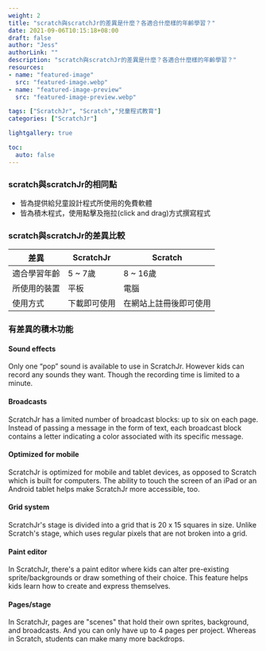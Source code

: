 ```yaml
---
weight: 2
title: "scratch與scratchJr的差異是什麼？各適合什麼樣的年齡學習？"
date: 2021-09-06T10:15:18+08:00
draft: false
author: "Jess"
authorLink: ""
description: "scratch與scratchJr的差異是什麼？各適合什麼樣的年齡學習？"
resources:
- name: "featured-image"
  src: "featured-image.webp"
- name: "featured-image-preview"
  src: "featured-image-preview.webp"

tags: ["ScratchJr", "Scratch","兒童程式教育"]
categories: ["ScratchJr"]

lightgallery: true

toc:
  auto: false
---
```

### scratch與scratchJr的相同點
* 皆為提供給兒童設計程式所使用的免費軟體
* 皆為積木程式，使用點擊及拖拉(click and drag)方式撰寫程式

###  scratch與scratchJr的差異比較
| 差異 | ScratchJr |Scratch|
| ------ | ----------- | ----------- |
| 適合學習年齡  | 5 ~ 7歲 | 8 ~ 16歲 |
| 所使用的裝置 | 平板 | 電腦 |
| 使用方式 | 下載即可使用| 在網站上註冊後即可使用 |


### 有差異的積木功能

#### Sound effects

Only one “pop” sound is available to use in ScratchJr. However kids can record any sounds they want. Though the recording time is limited to a minute.

#### Broadcasts

ScratchJr has a limited number of broadcast blocks: up to six on each page. Instead of passing a message in the form of text, each broadcast block contains a letter indicating a color associated with its specific message.

#### Optimized for mobile

ScratchJr is optimized for mobile and tablet devices, as opposed to Scratch which is built for computers. The ability to touch the screen of an iPad or an Android tablet helps make ScratchJr more accessible, too.

#### Grid system

ScratchJr's stage is divided into a grid that is 20 x 15 squares in size. Unlike Scratch's stage, which uses regular pixels that are not broken into a grid.

#### Paint editor

In ScratchJr, there's a paint editor where kids can alter pre-existing sprite/backgrounds or draw something of their choice. This feature helps kids learn how to create and express themselves.

#### Pages/stage

In ScratchJr, pages are "scenes" that hold their own sprites, background, and broadcasts. And you can only have up to 4 pages per project. Whereas in Scratch, students can make many more backdrops.


